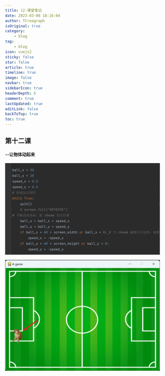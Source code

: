 ```yaml
---
title: 12-课堂笔记
date: 2023-03-08 18:16:04
author: TCreograph
isOriginal: true
category:
    - blog
tag:
    - blog
icon: vuejs2
sticky: false
star: false
article: true
timeline: true
image: false
navbar: true
sidebarIcon: true
headerDepth: 5
comment: true
lastUpdated: true
editLink: false
backToTop: true
toc: true
---
```


## 第十二课

#### --让物体动起来

![image-20230315175126185](./notes-class12.assets/image-20230315175126185.png)

![image-20230308181824169](./notes-class12.assets/image-20230308181824169.png)
